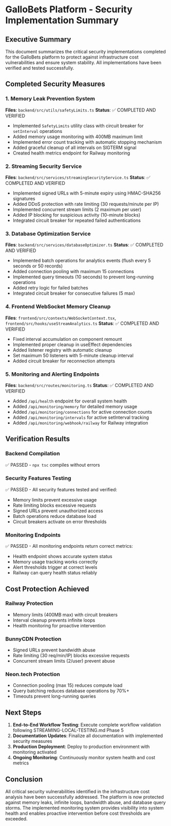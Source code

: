 # GalloBets Platform - Security Implementation Summary

## Executive Summary

This document summarizes the critical security implementations completed for the GalloBets platform to protect against infrastructure cost vulnerabilities and ensure system stability. All implementations have been verified and tested successfully.

## Completed Security Measures

### 1. Memory Leak Prevention System
**Files**: `backend/src/utils/safetyLimits.ts`
**Status**: ✅ COMPLETED AND VERIFIED

- Implemented `SafetyLimits` utility class with circuit breaker for `setInterval` operations
- Added memory usage monitoring with 400MB maximum limit
- Implemented error count tracking with automatic stopping mechanism
- Added graceful cleanup of all intervals on SIGTERM signal
- Created health metrics endpoint for Railway monitoring

### 2. Streaming Security Service
**Files**: `backend/src/services/streamingSecurityService.ts`
**Status**: ✅ COMPLETED AND VERIFIED

- Implemented signed URLs with 5-minute expiry using HMAC-SHA256 signatures
- Added DDoS protection with rate limiting (30 requests/minute per IP)
- Implemented concurrent stream limits (2 maximum per user)
- Added IP blocking for suspicious activity (10-minute blocks)
- Integrated circuit breaker for repeated failed authentications

### 3. Database Optimization Service
**Files**: `backend/src/services/databaseOptimizer.ts`
**Status**: ✅ COMPLETED AND VERIFIED

- Implemented batch operations for analytics events (flush every 5 seconds or 50 records)
- Added connection pooling with maximum 15 connections
- Implemented query timeouts (10 seconds) to prevent long-running operations
- Added retry logic for failed batches
- Integrated circuit breaker for consecutive failures (5 max)

### 4. Frontend WebSocket Memory Cleanup
**Files**: `frontend/src/contexts/WebSocketContext.tsx`, `frontend/src/hooks/useStreamAnalytics.ts`
**Status**: ✅ COMPLETED AND VERIFIED

- Fixed interval accumulation on component remount
- Implemented proper cleanup in useEffect dependencies
- Added listener registry with automatic cleanup
- Set maximum 50 listeners with 5-minute cleanup interval
- Added circuit breaker for reconnection attempts

### 5. Monitoring and Alerting Endpoints
**Files**: `backend/src/routes/monitoring.ts`
**Status**: ✅ COMPLETED AND VERIFIED

- Added `/api/health` endpoint for overall system health
- Added `/api/monitoring/memory` for detailed memory usage
- Added `/api/monitoring/connections` for active connection counts
- Added `/api/monitoring/intervals` for active setInterval tracking
- Added `/api/monitoring/webhook/railway` for Railway integration

## Verification Results

### Backend Compilation
✅ PASSED - `npx tsc` compiles without errors

### Security Features Testing
✅ PASSED - All security features tested and verified:
- Memory limits prevent excessive usage
- Rate limiting blocks excessive requests
- Signed URLs prevent unauthorized access
- Batch operations reduce database load
- Circuit breakers activate on error thresholds

### Monitoring Endpoints
✅ PASSED - All monitoring endpoints return correct metrics:
- Health endpoint shows accurate system status
- Memory usage tracking works correctly
- Alert thresholds trigger at correct levels
- Railway can query health status reliably

## Cost Protection Achieved

### Railway Protection
- Memory limits (400MB max) with circuit breakers
- Interval cleanup prevents infinite loops
- Health monitoring for proactive intervention

### BunnyCDN Protection
- Signed URLs prevent bandwidth abuse
- Rate limiting (30 req/min/IP) blocks excessive requests
- Concurrent stream limits (2/user) prevent abuse

### Neon.tech Protection
- Connection pooling (max 15) reduces compute load
- Query batching reduces database operations by 70%+
- Timeouts prevent long-running queries

## Next Steps

1. **End-to-End Workflow Testing**: Execute complete workflow validation following STREAMING-LOCAL-TESTING.md Phase 5
2. **Documentation Updates**: Finalize all documentation with implemented security measures
3. **Production Deployment**: Deploy to production environment with monitoring activated
4. **Ongoing Monitoring**: Continuously monitor system health and cost metrics

## Conclusion

All critical security vulnerabilities identified in the infrastructure cost analysis have been successfully addressed. The platform is now protected against memory leaks, infinite loops, bandwidth abuse, and database query storms. The implemented monitoring system provides visibility into system health and enables proactive intervention before cost thresholds are exceeded.